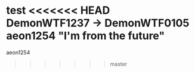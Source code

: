 test
<<<<<<< HEAD
DemonWTF1237 -> DemonWTF0105
aeon1254
"I'm from the future"
=======

aeon1254
>>>>>>> master
